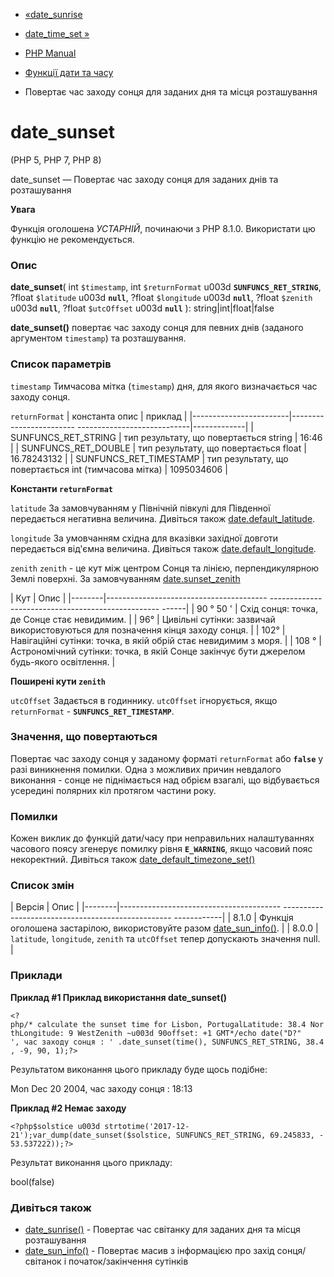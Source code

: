 - [«date_sunrise](function.date-sunrise.md)
- [date_time_set »](function.date-time-set.md)

- [PHP Manual](index.md)
- [Функції дати та часу](ref.datetime.md)
- Повертає час заходу сонця для заданих дня та місця розташування

# date_sunset

(PHP 5, PHP 7, PHP 8)

date_sunset — Повертає час заходу сонця для заданих днів та
розташування

**Увага**

Функція оголошена *УСТАРНІЙ*, починаючи з PHP 8.1.0. Використати цю
функцію не рекомендується.

### Опис

**date_sunset**(
int `$timestamp`,
int `$returnFormat` u003d **`SUNFUNCS_RET_STRING`**,
?float `$latitude` u003d **`null`**,
?float `$longitude` u003d **`null`**,
?float `$zenith` u003d **`null`**,
?float `$utcOffset` u003d **`null`**
): string\|int\|float\|false

**date_sunset()** повертає час заходу сонця для певних днів
(заданого аргументом `timestamp`) та розташування.

### Список параметрів

`timestamp`
Тимчасова мітка (`timestamp`) дня, для якого визначається час
заходу сонця.

`returnFormat`
| константа опис | приклад |
|------------------------|------------------------ ----------------------------|-------------|
| SUNFUNCS_RET_STRING | тип результату, що повертається string | 16:46 |
| SUNFUNCS_RET_DOUBLE | тип результату, що повертається float | 16.78243132 |
| SUNFUNCS_RET_TIMESTAMP | тип результату, що повертається int (тимчасова мітка) | 1095034606 |

**Константи `returnFormat`**

`latitude`
За замовчуванням у Північній півкулі для Південної передається негативна
величина. Дивіться також
[date.default_latitude](datetime.configuration.md#ini.date.default-latitude).

`longitude`
За умовчанням східна для вказівки західної довготи передається
від'ємна величина. Дивіться також
[date.default_longitude](datetime.configuration.md#ini.date.default-longitude).

`zenith`
`zenith` - це кут між центром Сонця та лінією, перпендикулярною
Землі поверхні. За замовчуванням
[date.sunset_zenith](datetime.configuration.md#ini.date.sunset-zenith)

| Кут | Опис |
|--------|---------------------------------------- -------------------------------------------------- ------|
| 90 ° 50 ' | Схід сонця: точка, де Сонце стає невидимим. |
| 96° | Цивільні сутінки: зазвичай використовуються для позначення кінця заходу сонця. |
| 102° | Навігаційні сутінки: точка, в якій обрій стає невидимим з моря. |
| 108 ° | Астрономічний сутінки: точка, в якій Сонце закінчує бути джерелом будь-якого освітлення. |

**Поширені кути `zenith`**

`utcOffset`
Задається в годиннику. `utcOffset` ігнорується, якщо `returnFormat` -
**`SUNFUNCS_RET_TIMESTAMP`**.

### Значення, що повертаються

Повертає час заходу сонця у заданому форматі `returnFormat` або
**`false`** у разі виникнення помилки. Одна з можливих причин
невдалого виконання - сонце не піднімається над обрієм взагалі, що
відбувається усередині полярних кіл протягом частини року.

### Помилки

Кожен виклик до функцій дати/часу при неправильних налаштуваннях
часового поясу згенерує помилку рівня **`E_WARNING`**, якщо часовий
пояс некоректний. Дивіться також
[date_default_timezone_set()](function.date-default-timezone-set.md)

### Список змін

| Версія | Опис |
|--------|---------------------------------------- -------------------------------------------------- ------------|
| 8.1.0 | Функція оголошена застарілою, використовуйте разом [date_sun_info()](function.date-sun-info.md). |
| 8.0.0 | `latitude`, `longitude`, `zenith` та `utcOffset` тепер допускають значення null. |

### Приклади

**Приклад #1 Приклад використання **date_sunset()****

`<?php/* calculate the sunset time for Lisbon, PortugalLatitude: 38.4 NorthLongitude: 9 WestZenith ~u003d 90offset: +1 GMT*/echo date("D?" ', час заходу сонця : ' .date_sunset(time(), SUNFUNCS_RET_STRING, 38.4, -9, 90, 1);?> `

Результатом виконання цього прикладу буде щось подібне:

Mon Dec 20 2004, час заходу сонця : 18:13

**Приклад #2 Немає заходу**

` <?php$solstice u003d strtotime('2017-12-21');var_dump(date_sunset($solstice, SUNFUNCS_RET_STRING, 69.245833, -53.537222));?> `

Результат виконання цього прикладу:

bool(false)

### Дивіться також

- [date_sunrise()](function.date-sunrise.md) - Повертає час
світанку для заданих дня та місця розташування
- [date_sun_info()](function.date-sun-info.md) - Повертає масив з
інформацією про захід сонця/світанок і початок/закінчення сутінків
